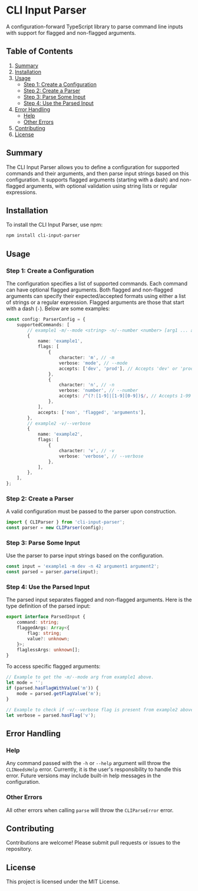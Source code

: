 # CLI Input Parser

A configuration-forward TypeScript library to parse command line inputs with support for flagged and non-flagged arguments.

## Table of Contents
1. [Summary](#summary)
2. [Installation](#installation)
3. [Usage](#usage)
   - [Step 1: Create a Configuration](#step-1-create-a-configuration)
   - [Step 2: Create a Parser](#step-2-create-a-parser)
   - [Step 3: Parse Some Input](#step-3-parse-some-input)
   - [Step 4: Use the Parsed Input](#step-4-use-the-parsed-input)
4. [Error Handling](#error-handling)
   - [Help](#help)
   - [Other Errors](#other-errors)
5. [Contributing](#contributing)
6. [License](#license)

## Summary

The CLI Input Parser allows you to define a configuration for supported commands and their arguments, and then parse input strings based on this configuration. It supports flagged arguments (starting with a dash) and non-flagged arguments, with optional validation using string lists or regular expressions.

## Installation

To install the CLI Input Parser, use npm:

```sh
npm install cli-input-parser
```

## Usage

### Step 1: Create a Configuration

The configuration specifies a list of supported commands. Each command can have optional flagged arguments. Both flagged and non-flagged arguments can specify their expected/accepted formats using either a list of strings or a regular expression. Flagged arguments are those that start with a dash (`-`). Below are some examples:

```typescript
const config: ParserConfig = {
    supportedCommands: [
        // example1 -m/--mode <string> -n/--number <number> [arg1 ... argN]
        {
            name: 'example1',
            flags: [
                {
                    character: 'm', // -m
                    verbose: 'mode', // --mode
                    accepts: ['dev', 'prod'], // Accepts 'dev' or 'prod'
                },
                {
                    character: 'n', // -n
                    verbose: 'number', // --number
                    accepts: /^(?:[1-9]|[1-9][0-9])$/, // Accepts 1-99
                },
            ],
            accepts: ['non', 'flagged', 'arguments'],
        },
        // example2 -v/--verbose
        {
            name: 'example2',
            flags: [
                {
                    character: 'v', // -v
                    verbose: 'verbose', // --verbose
                },
            ],
        },
    ],
};
```

### Step 2: Create a Parser

A valid configuration must be passed to the parser upon construction.

```typescript
import { CLIParser } from 'cli-input-parser';
const parser = new CLIParser(config);
```

### Step 3: Parse Some Input

Use the parser to parse input strings based on the configuration.

```typescript
const input = 'example1 -m dev -n 42 argument1 argument2';
const parsed = parser.parse(input);
```

### Step 4: Use the Parsed Input

The parsed input separates flagged and non-flagged arguments. Here is the type definition of the parsed input:

```typescript
export interface ParsedInput {
    command: string;
    flaggedArgs: Array<{
        flag: string;
        value?: unknown;
    }>;
    flaglessArgs: unknown[];
}
```

To access specific flagged arguments:

```typescript
// Example to get the -m/--mode arg from example1 above.
let mode = '';
if (parsed.hasFlagWithValue('m')) {
    mode = parsed.getFlagValue('m');
}

// Example to check if -v/--verbose flag is present from example2 above.
let verbose = parsed.hasFlag('v');
```

## Error Handling

### Help

Any command passed with the `-h` or `--help` argument will throw the `CLINeedsHelp` error. Currently, it is the user's responsibility to handle this error. Future versions may include built-in help messages in the configuration.

### Other Errors

All other errors when calling `parse` will throw the `CLIParseError` error.

## Contributing

Contributions are welcome! Please submit pull requests or issues to the repository.

## License

This project is licensed under the MIT License.
